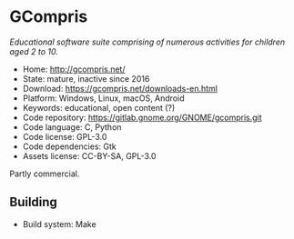 # GCompris

_Educational software suite comprising of numerous activities for children aged 2 to 10._

- Home: http://gcompris.net/
- State: mature, inactive since 2016
- Download: https://gcompris.net/downloads-en.html
- Platform: Windows, Linux, macOS, Android
- Keywords: educational, open content (?)
- Code repository: https://gitlab.gnome.org/GNOME/gcompris.git
- Code language: C, Python
- Code license: GPL-3.0
- Code dependencies: Gtk
- Assets license: CC-BY-SA, GPL-3.0

Partly commercial.

## Building

- Build system: Make